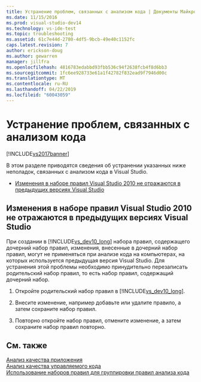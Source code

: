 ```yaml
---
title: Устранение проблем, связанных с анализом кода | Документы Майкрософт
ms.date: 11/15/2016
ms.prod: visual-studio-dev14
ms.technology: vs-ide-test
ms.topic: troubleshooting
ms.assetid: 61c7e44d-2780-4df5-9bcb-49e40c1152fc
caps.latest.revision: 7
author: erickson-doug
ms.author: gewarren
manager: jillfra
ms.openlocfilehash: 4816783edabbd93fbb536c94f2638fcb4f8d6bb3
ms.sourcegitcommit: 1fc6ee928733e61a1f42782f832ead9f7946d00c
ms.translationtype: MT
ms.contentlocale: ru-RU
ms.lasthandoff: 04/22/2019
ms.locfileid: "60043059"
---
```

# <a name="troubleshooting-code-analysis-issues"></a>Устранение проблем, связанных с анализом кода
[!INCLUDE[vs2017banner](../includes/vs2017banner.md)]

В этом разделе приводятся сведения об устранении указанных ниже неполадок, связанных с анализом кода в Visual Studio.  
  
- [Изменения в наборе правил Visual Studio 2010 не отражаются в предыдущих версиях Visual Studio](#ChildRuleSetChangesInPreviousVersions)  
  
## <a name="ChildRuleSetChangesInPreviousVersions"></a> Изменения в наборе правил Visual Studio 2010 не отражаются в предыдущих версиях Visual Studio  
 При создании в [!INCLUDE[vs_dev10_long](../includes/vs-dev10-long-md.md)] набора правил, содержащего дочерний набор правил, изменения, внесенные в дочерний набор правил, могут не применяться при анализе кода на компьютерах, на которых используется предыдущая версия Visual Studio. Для устранения этой проблемы необходимо принудительно перезаписать родительский набор правил, то есть набор правил, содержащий дочерний набор.  
  
1. Откройте родительский набор правил в [!INCLUDE[vs_dev10_long](../includes/vs-dev10-long-md.md)].  
  
2. Внесите изменение, например добавьте или удалите правило, а затем сохраните набор правил.  
  
3. Повторно откройте набор правил, отмените изменение, а затем сохраните набор правил повторно.  
  
## <a name="see-also"></a>См. также  
 [Анализ качества приложения](../code-quality/analyzing-application-quality-by-using-code-analysis-tools.md)   
 [Анализ качества управляемого кода](../code-quality/analyzing-managed-code-quality-by-using-code-analysis.md)   
 [Использование наборов правил для группировки правил анализа кода](../code-quality/using-rule-sets-to-group-code-analysis-rules.md)
